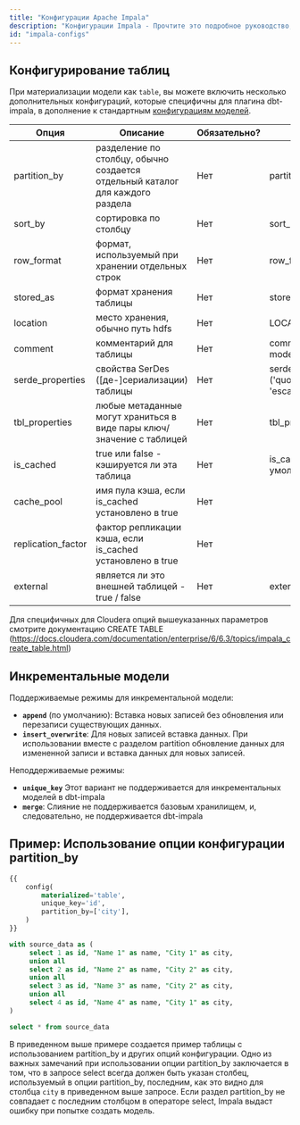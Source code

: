 ```yaml
---
title: "Конфигурации Apache Impala"
description: "Конфигурации Impala - Прочтите это подробное руководство, чтобы узнать о конфигурациях в dbt."
id: "impala-configs"
---
```


## Конфигурирование таблиц

При материализации модели как `table`, вы можете включить несколько дополнительных конфигураций, которые специфичны для плагина dbt-impala, в дополнение к стандартным [конфигурациям моделей](/reference/model-configs).

| Опция  | Описание                                        | Обязательно?               | Пример                  |
|---------|----------------------------------------------------|-------------------------|--------------------------|
| partition_by | разделение по столбцу, обычно создается отдельный каталог для каждого раздела | Нет | partition_by=['name'] |
| sort_by | сортировка по столбцу  | Нет | sort_by=['age'] |
| row_format | формат, используемый при хранении отдельных строк | Нет | row_format='delimited' |
| stored_as | формат хранения таблицы | Нет | stored_as='PARQUET' |
| location | место хранения, обычно путь hdfs | Нет | LOCATION='/user/etl/destination' |
| comment | комментарий для таблицы | Нет | comment='this is the cleanest model' |
| serde_properties | свойства SerDes ([де-]сериализации) таблицы | Нет | serde_properties="('quoteChar'='\'', 'escapeChar'='\\')" |
| tbl_properties | любые метаданные могут храниться в виде пары ключ/значение с таблицей | Нет | tbl_properties="('dbt_test'='1')" |
| is_cached | true или false - кэшируется ли эта таблица | Нет | is_cached=false (по умолчанию) |
| cache_pool | имя пула кэша, если is_cached установлено в true | Нет |  |
| replication_factor | фактор репликации кэша, если is_cached установлено в true  | Нет | |  
| external | является ли это внешней таблицей - true / false | Нет | external=true |

Для специфичных для Cloudera опций вышеуказанных параметров смотрите документацию CREATE TABLE (https://docs.cloudera.com/documentation/enterprise/6/6.3/topics/impala_create_table.html)

## Инкрементальные модели

Поддерживаемые режимы для инкрементальной модели:
 - **`append`** (по умолчанию): Вставка новых записей без обновления или перезаписи существующих данных.
 - **`insert_overwrite`**: Для новых записей вставка данных. При использовании вместе с разделом partition обновление данных для измененной записи и вставка данных для новых записей. 

Неподдерживаемые режимы:
 - **`unique_key`** Этот вариант не поддерживается для инкрементальных моделей в dbt-impala
 - **`merge`**: Слияние не поддерживается базовым хранилищем, и, следовательно, не поддерживается dbt-impala

## Пример: Использование опции конфигурации partition_by

<File name='impala_partition_by.sql'>

```sql
{{
    config(
        materialized='table',
        unique_key='id',
        partition_by=['city'],
    )
}}

with source_data as (
     select 1 as id, "Name 1" as name, "City 1" as city,
     union all
     select 2 as id, "Name 2" as name, "City 2" as city,
     union all
     select 3 as id, "Name 3" as name, "City 2" as city,
     union all
     select 4 as id, "Name 4" as name, "City 1" as city,
)

select * from source_data
```

</File>

В приведенном выше примере создается пример таблицы с использованием partition_by и других опций конфигурации. Одно из важных замечаний при использовании опции partition_by заключается в том, что в запросе select всегда должен быть указан столбец, используемый в опции partition_by, последним, как это видно для столбца ```city``` в приведенном выше запросе. Если раздел partition_by не совпадает с последним столбцом в операторе select, Impala выдаст ошибку при попытке создать модель.